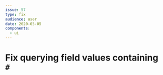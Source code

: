```yaml
---
issue: 57
type: fix
audience: user
date: 2020-05-05
components:
  - ui
---
```

# Fix querying field values containing `#`

